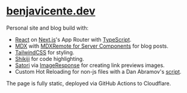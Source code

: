 # [benjavicente.dev](https://benjavicente.dev)

Personal site and blog build with:

- [React](https://reactjs.org/) on [Next.js](https://nextjs.org/)'s App Router with [TypeScript](https://www.typescriptlang.org/).
- [MDX](https://mdxjs.com/) with [MDXRemote for Server Components](https://github.com/hashicorp/next-mdx-remote?tab=readme-ov-file#react-server-components-rsc--nextjs-app-directory-support) for blog posts.
- [TailwindCSS](https://tailwindcss.com/) for styling.
- [Shikiji](https://shikiji.netlify.app) for code highlighting.
- [Satori](https://github.com/vercel/satori) via [ImageResponse](https://nextjs.org/docs/app/api-reference/functions/image-response) for creating link previews images.
- Custom Hot Reloading for non-js files with a Dan Abramov's [script](https://github.com/gaearon/overreacted.io/blob/main/watcher.js).

The page is fully static, deployed via GitHub Actions to Cloudflare.


